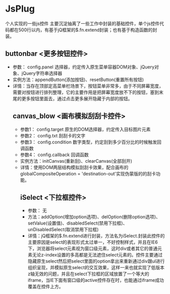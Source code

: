 # JsPlug
个人实现的一些js控件
主要沉淀抽离了一些工作中封装的基础控件，单个js控件代码都在500行以内，有基于jQ框架的$.fn.extend封装；也有基于构造函数的封装。


## buttonbar <更多按钮控件>
 - 参数： config.panel <Object> 选择器，约定传入原生菜单容器DOM对象、jQuery对象、jQuery字符串选择器
 - 实例方法：appendButton(添加按钮)、resetButton(重置所有按钮) 
 - 详情：当存在顶部定高菜单栏场景下，按钮菜单非常多，由于不同屏幕宽度，需要对按钮进行排列整理，它的主要作用是把屏幕宽度放不下的按钮，塞到末尾的更多按钮里面去，通过点击更多展开隐藏于内部的按钮。

## canvas_blow <画布模拟刮刮卡控件>
 - 参数1： config.target <Object> 原生的DOM选择器，约定传入目标图片元素
 - 参数2： config.txt <String> 刮刮卡的文字
 - 参数3： config.condition <Number> 数字类型，约定刮到多少百分比的时候触发回调函数
 - 参数4： config.callback <Function> 回调函数
 - 实例方法：initCanvas(重新刮)、clearCanvas(全部刮开)
 - 详情：使用DOM两层结构模拟刮刮卡效果，配合画布的globalCompositeOperation = 'destination-out'实现伪蒙版的的刮卡功能。

## iSelect <下拉框控件>
 - 参数： 无  
 - 方法：addOption(增加option选项)、delOption(删除option选项)、setValue(设置值)、disabledSelect(禁用下拉框)、unDisabledSelect(取消禁用下拉框)  
 - 详情：jQ框架的$.fn.extend进行封装，方法名为iSelect.封装此控件的主要原因是select的表现形式太过单一，不好控制样式，并且在IE6下，浏览器将select元素视为窗口级元素，这时div或者其它的普通元素无论z-index设置的多高都是无法遮住select元素的。控件主要通过隐藏原生select然后把select里面的option拿出来重新通过div跟ul进行组织呈现，并模拟原生select的交互效果，这样一来也就实现了低版本z轴无效的问题，并且在select下拉框的区域放置了一个等大的iframe，当IE下面有窗口级的active控件存在时，也能通过iframe成功覆盖在控件上方。
